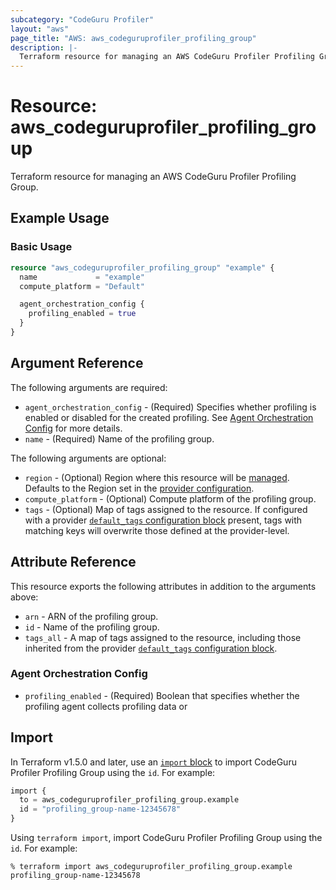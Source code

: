 ```yaml
---
subcategory: "CodeGuru Profiler"
layout: "aws"
page_title: "AWS: aws_codeguruprofiler_profiling_group"
description: |-
  Terraform resource for managing an AWS CodeGuru Profiler Profiling Group.
---
```

# Resource: aws_codeguruprofiler_profiling_group

Terraform resource for managing an AWS CodeGuru Profiler Profiling Group.

## Example Usage

### Basic Usage

```terraform
resource "aws_codeguruprofiler_profiling_group" "example" {
  name             = "example"
  compute_platform = "Default"

  agent_orchestration_config {
    profiling_enabled = true
  }
}
```

## Argument Reference

The following arguments are required:

* `agent_orchestration_config` - (Required) Specifies whether profiling is enabled or disabled for the created profiling. See [Agent Orchestration Config](#agent-orchestration-config) for more details.
* `name` - (Required) Name of the profiling group.

The following arguments are optional:

* `region` - (Optional) Region where this resource will be [managed](https://docs.aws.amazon.com/general/latest/gr/rande.html#regional-endpoints). Defaults to the Region set in the [provider configuration](https://registry.terraform.io/providers/hashicorp/aws/latest/docs#aws-configuration-reference).
* `compute_platform` - (Optional) Compute platform of the profiling group.
* `tags` - (Optional) Map of tags assigned to the resource. If configured with a provider [`default_tags` configuration block](/docs/providers/aws/index.html#default_tags-configuration-block) present, tags with matching keys will overwrite those defined at the provider-level.

## Attribute Reference

This resource exports the following attributes in addition to the arguments above:

* `arn` - ARN of the profiling group.
* `id` - Name of the profiling group.
* `tags_all` - A map of tags assigned to the resource, including those inherited from the provider [`default_tags` configuration block](https://registry.terraform.io/providers/hashicorp/aws/latest/docs#default_tags-configuration-block).

### Agent Orchestration Config

* `profiling_enabled` - (Required) Boolean that specifies whether the profiling agent collects profiling data or

## Import

In Terraform v1.5.0 and later, use an [`import` block](https://developer.hashicorp.com/terraform/language/import) to import CodeGuru Profiler Profiling Group using the `id`. For example:

```terraform
import {
  to = aws_codeguruprofiler_profiling_group.example
  id = "profiling_group-name-12345678"
}
```

Using `terraform import`, import CodeGuru Profiler Profiling Group using the `id`. For example:

```console
% terraform import aws_codeguruprofiler_profiling_group.example profiling_group-name-12345678
```
